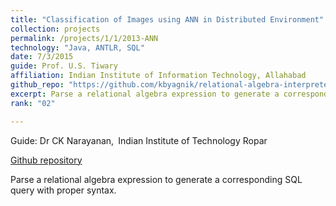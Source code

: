 ```yaml
---
title: "Classification of Images using ANN in Distributed Environment"
collection: projects
permalink: /projects/1/1/2013-ANN
technology: "Java, ANTLR, SQL"
date: 7/3/2015
guide: Prof. U.S. Tiwary
affiliation: Indian Institute of Information Technology, Allahabad
github_repo: "https://github.com/kbyagnik/relational-algebra-interpreter-using-antlr-v4"
excerpt: Parse a relational algebra expression to generate a corresponding SQL query with proper syntax.
rank: "02"

---
```


Guide: Dr CK Narayanan,&ensp;Indian Institute of Technology Ropar 

[Github repository](https://github.com/kbyagnik/relational-algebra-interpreter-using-antlr-v4)

Parse a relational algebra expression to generate a corresponding SQL query with proper syntax.
